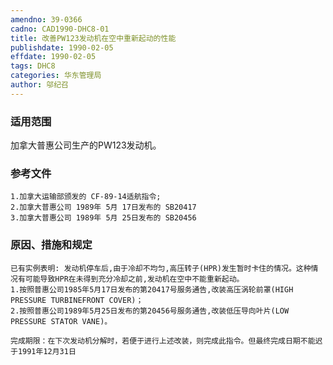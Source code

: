 ```yaml
---
amendno: 39-0366
cadno: CAD1990-DHC8-01
title: 改善PW123发动机在空中重新起动的性能
publishdate: 1990-02-05
effdate: 1990-02-05
tags: DHC8
categories: 华东管理局
author: 邬纪召
---
```


### 适用范围 
加拿大普惠公司生产的PW123发动机。

### 参考文件
    1.加拿大运输部颁发的 CF-89-14适航指令; 
    2.加拿大普惠公司 1989年 5月 17日发布的 SB20417 
    3.加拿大普惠公司 1989年 5月 25日发布的 SB20456 


### 原因、措施和规定 
    已有实例表明: 发动机停车后,由于冷却不均匀,高压转子(HPR)发生暂时卡住的情况。这种情况有可能导致HPR在未得到充分冷却之前,发动机在空中不能重新起动。 
    1.按照普惠公司1985年5月17日发布的第20417号服务通告,改装高压涡轮前罩(HIGH PRESSURE TURBINEFRONT COVER)； 
    2.按照普惠公司1989年5月25日发布的第20456号服务通告,改装低压导向叶片(LOW PRESSURE STATOR VANE)。 

    完成期限：在下次发动机分解时，若便于进行上述改装，则完成此指令。但最终完成日期不能迟于1991年12月31日
